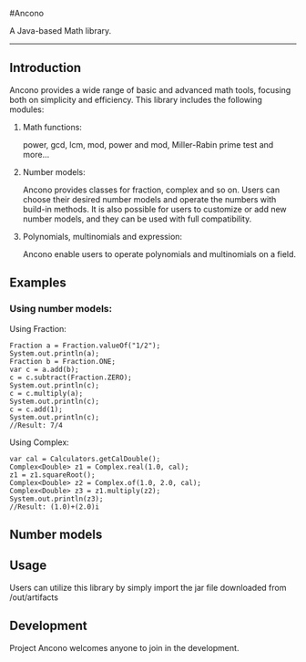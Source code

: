 #Ancono

A Java-based Math library.

---

## Introduction

Ancono provides a wide range of basic and advanced math tools, focusing both on simplicity and efficiency. 
This library includes the following modules: 

1. Math functions: 
    
    power, gcd, lcm, mod, power and mod, Miller-Rabin prime test and more...
    
2. Number models:
 
    Ancono provides classes for fraction, complex and so on. Users can choose their desired 
    number models and operate the numbers with build-in methods. It is also possible for users 
    to customize or add new number models, and they can be used with full compatibility.
    
    
3. Polynomials, multinomials and expression:

    Ancono enable users to operate polynomials and multinomials on a field.

          
    
## Examples

### Using number models:

Using Fraction:
```
Fraction a = Fraction.valueOf("1/2");
System.out.println(a);
Fraction b = Fraction.ONE;
var c = a.add(b);
c = c.subtract(Fraction.ZERO);
System.out.println(c);
c = c.multiply(a);
System.out.println(c);
c = c.add(1);
System.out.println(c); 
//Result: 7/4
```

Using Complex:
```
var cal = Calculators.getCalDouble();
Complex<Double> z1 = Complex.real(1.0, cal);
z1 = z1.squareRoot();
Complex<Double> z2 = Complex.of(1.0, 2.0, cal);
Complex<Double> z3 = z1.multiply(z2);
System.out.println(z3);
//Result: (1.0)+(2.0)i
```


## Number models

## Usage
Users can utilize this library by simply import the jar file downloaded from /out/artifacts  




## Development
Project Ancono welcomes anyone to join in the development. 